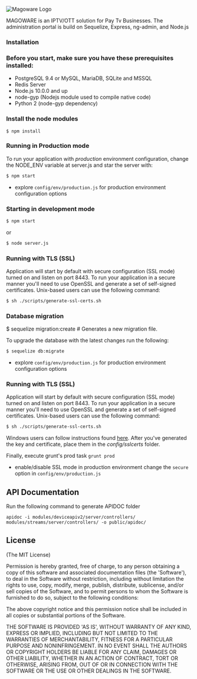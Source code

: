 ![Magoware Logo](https://www.magoware.tv/images/logo-magoware_white.png)

MAGOWARE is an IPTV/OTT solution for Pay Tv Businesses. The administration portal is build on Sequelize, Express, ng-admin, and Node.js

### Installation

### Before you start, make sure you have these prerequisites installed:

- PostgreSQL 9.4 or MySQL, MariaDB, SQLite and MSSQL
- Redis Server
- Node.js 10.0.0 and up
- node-gyp (Nodejs module used to compile native code)
- Python 2 (node-gyp dependency)

### Install the node modules
```$bash
$ npm install
```

### Running in Production mode

To run your application with _production_ environment configuration, change the NODE_ENV variable at server.js and star the server with:

```bash
$ npm start
```

- explore `config/env/production.js` for production environment configuration options

### Starting in development mode

```bash
$ npm start
```

or

```bash
$ node server.js
```

### Running with TLS (SSL)

Application will start by default with secure configuration (SSL mode) turned on and listen on port 8443.
To run your application in a secure manner you'll need to use OpenSSL and generate a set of self-signed certificates. Unix-based users can use the following command:

```bash
$ sh ./scripts/generate-ssl-certs.sh
```

### Database migration

\$ sequelize migration:create # Generates a new migration file.

To upgrade the database with the latest changes run the following:

```bash
$ sequelize db:migrate
```

- explore `config/env/production.js` for production environment configuration options

### Running with TLS (SSL)

Application will start by default with secure configuration (SSL mode) turned on and listen on port 8443.
To run your application in a secure manner you'll need to use OpenSSL and generate a set of self-signed certificates. Unix-based users can use the following command:

```bash
$ sh ./scripts/generate-ssl-certs.sh
```

Windows users can follow instructions found [here](http://www.websense.com/support/article/kbarticle/How-to-use-OpenSSL-and-Microsoft-Certification-Authority).
After you've generated the key and certificate, place them in the _config/sslcerts_ folder.

Finally, execute grunt's prod task `grunt prod`

- enable/disable SSL mode in production environment change the `secure` option in `config/env/production.js`

## API Documentation

Run the following command to generate APIDOC folder

```
apidoc -i modules/deviceapiv2/server/controllers/ modules/streams/server/controllers/ -o public/apidoc/
```

## License

(The MIT License)

Permission is hereby granted, free of charge, to any person obtaining
a copy of this software and associated documentation files (the
'Software'), to deal in the Software without restriction, including
without limitation the rights to use, copy, modify, merge, publish,
distribute, sublicense, and/or sell copies of the Software, and to
permit persons to whom the Software is furnished to do so, subject to
the following conditions:

The above copyright notice and this permission notice shall be
included in all copies or substantial portions of the Software.

THE SOFTWARE IS PROVIDED 'AS IS', WITHOUT WARRANTY OF ANY KIND,
EXPRESS OR IMPLIED, INCLUDING BUT NOT LIMITED TO THE WARRANTIES OF
MERCHANTABILITY, FITNESS FOR A PARTICULAR PURPOSE AND NONINFRINGEMENT.
IN NO EVENT SHALL THE AUTHORS OR COPYRIGHT HOLDERS BE LIABLE FOR ANY
CLAIM, DAMAGES OR OTHER LIABILITY, WHETHER IN AN ACTION OF CONTRACT,
TORT OR OTHERWISE, ARISING FROM, OUT OF OR IN CONNECTION WITH THE
SOFTWARE OR THE USE OR OTHER DEALINGS IN THE SOFTWARE.
